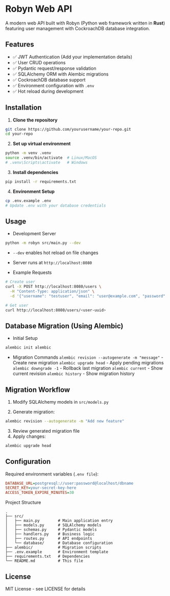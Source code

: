 # Robyn Web API

A modern web API built with Robyn (Python web framework written in __Rust__) featuring user management with CockroachDB database integration.

## Features

- ✅ JWT Authentication (Add your implementation details)
- ✅ User CRUD operations
- ✅ Pydantic request/response validation
- ✅ SQLAlchemy ORM with Alembic migrations
- ✅ CockroachDB database support
- ✅ Environment configuration with `.env`
- ✅ Hot reload during development

## Installation

1. **Clone the repository**
```bash
git clone https://github.com/yourusername/your-repo.git
cd your-repo
```
   
2. **Set up virtual environment**
```bash
python -m venv .venv
source .venv/bin/activate  # Linux/MacOS
# .venv\Scripts\activate   # Windows
```

3. **Install dependencies**
```bash
pip install -r requirements.txt
```

4. **Environment Setup**
```bash
cp .env.example .env
# Update .env with your database credentials
```


## Usage
* Development Server

```bash
python -m robyn src/main.py --dev
```

- `--dev` enables hot reload on file changes

- Server runs at `http://localhost:8080`

* Example Requests
```bash
# Create user
curl -X POST http://localhost:8080/users \
  -H "Content-Type: application/json" \
  -d '{"username": "testuser", "email": "user@example.com", "password": "secret"}'

# Get user
curl http://localhost:8080/users/<user-uuid>
```

## Database Migration (Using Alembic)
* Initial Setup
```bash
alembic init alembic
```

* Migration Commands
`alembic revision --autogenerate -m "message"` - Create new migration
`alembic upgrade head` - Apply pending migrations
`alembic downgrade -1` - Rollback last migration
`alembic current` -	Show current revision
`alembic history` -	Show migration history

## Migration Workflow

1. Modify SQLAlchemy models in `src/models.py`

2. Generate migration:
```bash
alembic revision --autogenerate -m "Add new feature"
```
3. Review generated migration file
4. Apply changes:
```bash
alembic upgrade head
```

## Configuration

Required environment variables (`.env file`):
```ini
DATABASE_URL=postgresql://user:password@localhost/dbname
SECRET_KEY=your-secret-key-here
ACCESS_TOKEN_EXPIRE_MINUTES=30
```
Project Structure
```
.
├── src/
│   ├── main.py        # Main application entry
│   ├── models.py      # SQLAlchemy models
│   ├── schemas.py     # Pydantic models
│   ├── handlers.py    # Business logic
│   ├── routes.py      # API endpoints
│   └── database/      # Database configuration
├── alembic/           # Migration scripts
├── .env.example       # Environment template
├── requirements.txt   # Dependencies
└── README.md          # This file
```

## License

MIT License - see LICENSE for details

